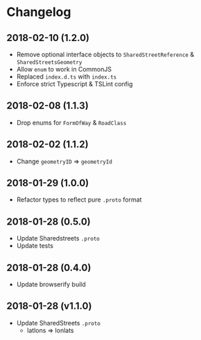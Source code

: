 # Changelog

## 2018-02-10 (1.2.0)

- Remove optional interface objects to `SharedStreetReference` & `SharedStreetsGeometry`
- Allow `enum` to work in CommonJS
- Replaced `index.d.ts` with `index.ts`
- Enforce strict Typescript & TSLint config

## 2018-02-08 (1.1.3)

- Drop enums for `FormOfWay` & `RoadClass`

## 2018-02-02 (1.1.2)

- Change `geometryID` => `geometryId`

## 2018-01-29 (1.0.0)

- Refactor types to reflect pure `.proto` format

## 2018-01-28 (0.5.0)

- Update Sharedstreets `.proto`
- Update tests

## 2018-01-28 (0.4.0)

- Update browserify build

## 2018-01-28 (v1.1.0)

- Update SharedStreets `.proto`
  - latlons => lonlats